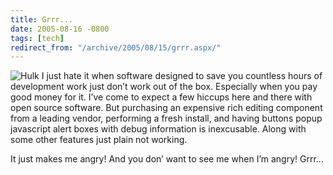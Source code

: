 ```yaml
---
title: Grrr...
date: 2005-08-16 -0800
tags: [tech]
redirect_from: "/archive/2005/08/15/grrr.aspx/"
---
```


![Hulk](https://haacked.com/images/hulk.jpg) I just hate it when software
designed to save you countless hours of development work just don’t work
out of the box. Especially when you pay good money for it. I’ve come to
expect a few hiccups here and there with open source software. But
purchasing an expensive rich editing component from a leading vendor,
performing a fresh install, and having buttons popup javascript alert
boxes with debug information is inexcusable. Along with some other
features just plain not working.

It just makes me angry! And you don’ want to see me when I’m angry!
Grrr...

